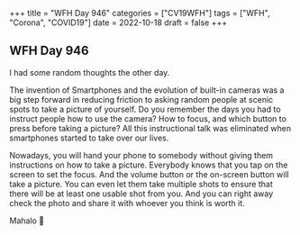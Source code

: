 +++
title = "WFH Day 946"
categories = ["CV19WFH"]
tags = ["WFH", "Corona", "COVID19"]
date = 2022-10-18
draft = false
+++

## WFH Day 946

I had some random thoughts the other day.

The invention of Smartphones and the evolution of built-in cameras was a big step forward in reducing friction to asking random people at scenic spots to take a picture of yourself. Do you remember the days you had to instruct people how to use the camera? How to focus, and which button to press before taking a picture? All this instructional talk was eliminated when smartphones started to take over our lives.

Nowadays, you will hand your phone to somebody without giving them instructions on how to take a picture. Everybody knows that you tap on the screen to set the focus. And the volume button or the on-screen button will take a picture. You can even let them take multiple shots to ensure that there will be at least one usable shot from you. And you can right away check the photo and share it with whoever you think is worth it.

Mahalo 🌸